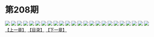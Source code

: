 # 第208期
![](https://mao.mhtupian.com/uploads/img/7563/160896/001.jpg)
![](https://mao.mhtupian.com/uploads/img/7563/160896/002.jpg)
![](https://mao.mhtupian.com/uploads/img/7563/160896/003.jpg)
![](https://mao.mhtupian.com/uploads/img/7563/160896/004.jpg)
![](https://mao.mhtupian.com/uploads/img/7563/160896/005.jpg)
![](https://mao.mhtupian.com/uploads/img/7563/160896/006.jpg)
![](https://mao.mhtupian.com/uploads/img/7563/160896/007.jpg)
![](https://mao.mhtupian.com/uploads/img/7563/160896/008.jpg)
![](https://mao.mhtupian.com/uploads/img/7563/160896/009.jpg)
![](https://mao.mhtupian.com/uploads/img/7563/160896/010.jpg)
![](https://mao.mhtupian.com/uploads/img/7563/160896/011.jpg)
![](https://mao.mhtupian.com/uploads/img/7563/160896/012.jpg)
![](https://mao.mhtupian.com/uploads/img/7563/160896/013.jpg)
![](https://mao.mhtupian.com/uploads/img/7563/160896/014.jpg)
![](https://mao.mhtupian.com/uploads/img/7563/160896/015.jpg)
![](https://mao.mhtupian.com/uploads/img/7563/160896/016.jpg)
![](https://mao.mhtupian.com/uploads/img/7563/160896/017.jpg)
![](https://mao.mhtupian.com/uploads/img/7563/160896/018.jpg)
![](https://mao.mhtupian.com/uploads/img/7563/160896/019.jpg)
![](https://mao.mhtupian.com/uploads/img/7563/160896/020.jpg)
![](https://mao.mhtupian.com/uploads/img/7563/160896/021.jpg)
![](https://mao.mhtupian.com/uploads/img/7563/160896/022.jpg)
![](https://mao.mhtupian.com/uploads/img/7563/160896/023.jpg)
![](https://mao.mhtupian.com/uploads/img/7563/160896/024.jpg)
[【上一章】](./74.md)
[【目录】](./README.md)
[【下一章】](./76.md)
